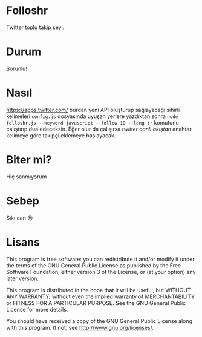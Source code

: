 Folloshr
========

Twitter toplu takip şeyi.

Durum
=====

Sorunlu!

Nasıl
======

https://apps.twitter.com/ burdan yeni API oluşturup sağlayacağı sihirli
kelimeleri `config.js` dosyasında uyuşan yerlere yazdıktan sonra
`node folloshr.js --keyword javascript --follow 10 --lang tr` komutunu
çalıştırıp dua edeceksin. Eğer olur da çalışırsa *twitter canlı akıştan*
anahtar kelimeye göre takipçi eklemeye başlayacak.


Biter mi?
=========

Hiç sanmıyorum

Sebep
======

Sıkı can :unamused:

Lisans
======

This program is free software: you can redistribute it and/or modify
it under the terms of the GNU General Public License as published by
the Free Software Foundation, either version 3 of the License, or
(at your option) any later version.

This program is distributed in the hope that it will be useful,
but WITHOUT ANY WARRANTY; without even the implied warranty of
MERCHANTABILITY or FITNESS FOR A PARTICULAR PURPOSE.  See the
GNU General Public License for more details.

You should have received a copy of the GNU General Public License
along with this program.  If not, see <http://www.gnu.org/licenses/>.
